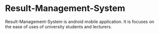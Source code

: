 # Result-Management-System
Result-Management-System is android mobile application. It is focuses on the ease of uses of university students and lecturers.
